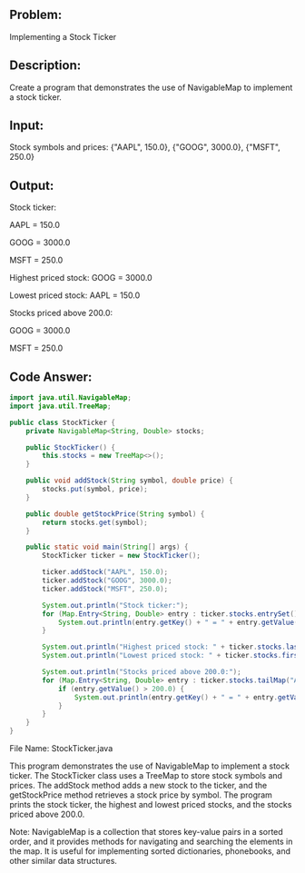 ## Problem: 
Implementing a Stock Ticker

## Description: 
Create a program that demonstrates the use of NavigableMap to implement a stock ticker.

## Input:

Stock symbols and prices: {"AAPL", 150.0}, {"GOOG", 3000.0}, {"MSFT", 250.0}

## Output:

Stock ticker:

AAPL = 150.0

GOOG = 3000.0

MSFT = 250.0

Highest priced stock: GOOG = 3000.0

Lowest priced stock: AAPL = 150.0

Stocks priced above 200.0:

GOOG = 3000.0

MSFT = 250.0

## Code Answer:
```Java
import java.util.NavigableMap;
import java.util.TreeMap;

public class StockTicker {
    private NavigableMap<String, Double> stocks;

    public StockTicker() {
        this.stocks = new TreeMap<>();
    }

    public void addStock(String symbol, double price) {
        stocks.put(symbol, price);
    }

    public double getStockPrice(String symbol) {
        return stocks.get(symbol);
    }

    public static void main(String[] args) {
        StockTicker ticker = new StockTicker();

        ticker.addStock("AAPL", 150.0);
        ticker.addStock("GOOG", 3000.0);
        ticker.addStock("MSFT", 250.0);

        System.out.println("Stock ticker:");
        for (Map.Entry<String, Double> entry : ticker.stocks.entrySet()) {
            System.out.println(entry.getKey() + " = " + entry.getValue());
        }

        System.out.println("Highest priced stock: " + ticker.stocks.lastEntry());
        System.out.println("Lowest priced stock: " + ticker.stocks.firstEntry());

        System.out.println("Stocks priced above 200.0:");
        for (Map.Entry<String, Double> entry : ticker.stocks.tailMap("AAPL", true).entrySet()) {
            if (entry.getValue() > 200.0) {
                System.out.println(entry.getKey() + " = " + entry.getValue());
            }
        }
    }
}
```

File Name: StockTicker.java

This program demonstrates the use of NavigableMap to implement a stock ticker. The StockTicker class uses a TreeMap to store stock symbols and prices. The addStock method adds a new stock to the ticker, and the getStockPrice method retrieves a stock price by symbol. The program prints the stock ticker, the highest and lowest priced stocks, and the stocks priced above 200.0.

Note: NavigableMap is a collection that stores key-value pairs in a sorted order, and it provides methods for navigating and searching the elements in the map. It is useful for implementing sorted dictionaries, phonebooks, and other similar data structures.